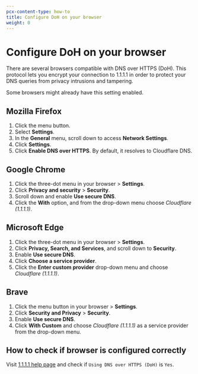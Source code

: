 ```yaml
---
pcx-content-type: how-to
title: Configure DoH on your browser
weight: 0
---
```


# Configure DoH on your browser

There are several browsers compatible with DNS over HTTPS (DoH). This protocol lets you encrypt your connection to 1.1.1.1 in order to protect your DNS queries from privacy intrusions and tampering.

Some browsers might already have this setting enabled.

## Mozilla Firefox

1.  Click the menu button.
2.  Select **Settings**.
3.  In the **General** menu, scroll down to access **Network Settings**.
4.  Click **Settings**.
5.  Click **Enable DNS over HTTPS**. By default, it resolves to Cloudflare DNS.

## Google Chrome

1.  Click the three-dot menu in your browser > **Settings**.
2.  Click **Privacy and security** > **Security**.
3.  Scroll down and enable **Use secure DNS**.
4.  Click the **With** option, and from the drop-down menu choose _Cloudflare (1.1.1.1)_.

## Microsoft Edge

1.  Click the three-dot menu in your browser > **Settings**.
2.  Click **Privacy, Search, and Services**, and scroll down to **Security**.
3.  Enable **Use secure DNS**.
4.  Click **Choose a service provider**.
5.  Click the **Enter custom provider** drop-down menu and choose _Cloudflare (1.1.1.1)_.

## Brave

1.  Click the menu button in your browser > **Settings**.
2.  Click **Security and Privacy** > **Security**.
3.  Enable **Use secure DNS**.
4.  Click **With Custom** and choose _Cloudflare (1.1.1.1)_ as a service provider from the drop-down menu.

## How to check if browser is configured correctly

Visit [1.1.1.1 help page](https://1.1.1.1/help) and check if `Using DNS over HTTPS (DoH)` is `Yes`.
